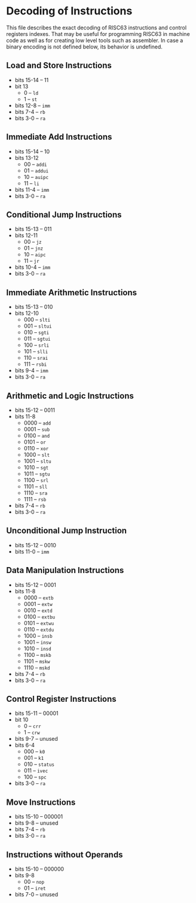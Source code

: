 # Decoding of Instructions

This file describes the exact decoding of RISC63 instructions and control registers indexes. That may be useful for programming RISC63 in machine code as well as for creating low level tools such as assembler. In case a binary encoding is not defined below, its behavior is undefined.

## Load and Store Instructions

* bits 15-14 – 11
* bit 13
  * 0 – `ld`
  * 1 – `st`
* bits 12-8 – `imm`
* bits 7-4 – `rb`
* bits 3-0 – `ra`

## Immediate Add Instructions

* bits 15-14 – 10
* bits 13-12
  * 00 – `addi`
  * 01 – `addui`
  * 10 – `auipc`
  * 11 – `li`
* bits 11-4 – `imm`
* bits 3-0 – `ra`

## Conditional Jump Instructions

* bits 15-13 – 011
* bits 12-11
  * 00 – `jz`
  * 01 – `jnz`
  * 10 – `aipc`
  * 11 – `jr`
* bits 10-4 – `imm`
* bits 3-0 – `ra`

## Immediate Arithmetic Instructions

* bits 15-13 – 010
* bits 12-10
  * 000 – `slti`
  * 001 – `sltui`
  * 010 – `sgti`
  * 011 – `sgtui`
  * 100 – `srli`
  * 101 – `slli`
  * 110 – `srai`
  * 111 – `rsbi`
* bits 9-4 – `imm`
* bits 3-0 – `ra`

## Arithmetic and Logic Instructions

* bits 15-12 – 0011
* bits 11-8
  * 0000 – `add`
  * 0001 – `sub`
  * 0100 – `and`
  * 0101 – `or`
  * 0110 – `xor`
  * 1000 – `slt`
  * 1001 – `sltu`
  * 1010 – `sgt`
  * 1011 – `sgtu`
  * 1100 – `srl`
  * 1101 – `sll`
  * 1110 – `sra`
  * 1111 – `rsb`
* bits 7-4 – `rb`
* bits 3-0 – `ra`

## Unconditional Jump Instruction

* bits 15-12 – 0010
* bits 11-0 – `imm`

## Data Manipulation Instructions

* bits 15-12 – 0001
* bits 11-8
  * 0000 – `extb`
  * 0001 – `extw`
  * 0010 – `extd`
  * 0100 – `extbu`
  * 0101 – `extwu`
  * 0110 – `extdu`
  * 1000 – `insb`
  * 1001 – `insw`
  * 1010 – `insd`
  * 1100 – `mskb`
  * 1101 – `mskw`
  * 1110 – `mskd`
* bits 7-4 – `rb`
* bits 3-0 – `ra`

## Control Register Instructions

* bits 15-11 – 00001
* bit 10
  * 0 – `crr`
  * 1 – `crw`
* bits 9-7 – unused
* bits 6-4
  * 000 – `k0`
  * 001 – `k1`
  * 010 – `status`
  * 011 – `ivec`
  * 100 – `spc`
* bits 3-0 – `ra`

## Move Instructions

* bits 15-10 – 000001
* bits 9-8 – unused
* bits 7-4 – `rb`
* bits 3-0 – `ra`

## Instructions without Operands

* bits 15-10 – 000000
* bits 9-8
  * 00 – `nop`
  * 01 – `iret`
* bits 7-0 – unused
